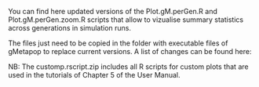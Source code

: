 You can find here updated versions of the Plot.gM.perGen.R and Plot.gM.perGen.zoom.R scripts that allow to vizualise summary statistics across generations in simulation runs. 

The files just need to be copied in the folder with executable files of gMetapop to replace current versions. 
A list of changes can be found here:  



NB: The customp.rscript.zip includes all R scripts for custom plots that are used in the tutorials of Chapter 5 of the User Manual.

